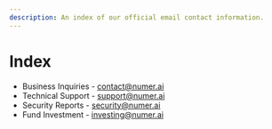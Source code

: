 ```yaml
---
description: An index of our official email contact information.
---
```


# Index

* Business Inquiries - contact@numer.ai
* Technical Support - support@numer.ai
* Security Reports - security@numer.ai
* Fund Investment - investing@numer.ai
